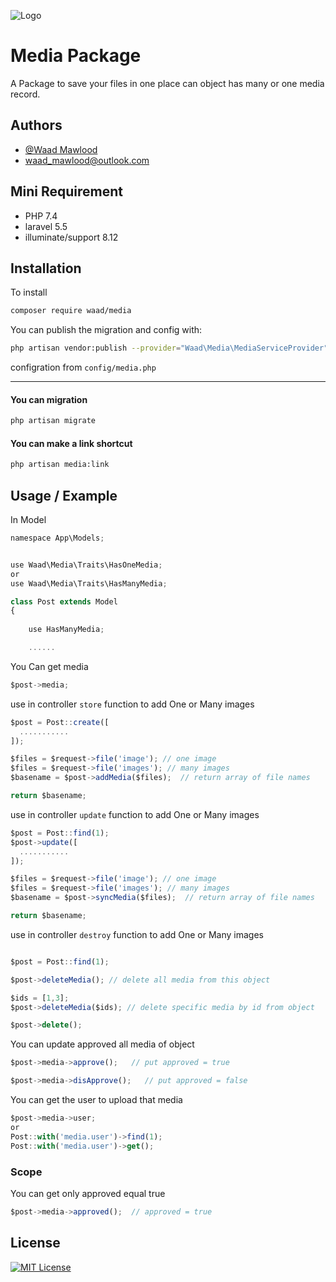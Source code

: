 
![Logo](https://firebasestorage.googleapis.com/v0/b/beauty-jewel.appspot.com/o/github%2Fmedia%20logo.jpg?alt=media&token=a8be132e-94c5-4d31-8cd6-e17e57727dfb)


# Media Package

A Package to save your files in one place can object has many or one media record.



## Authors

- [@Waad Mawlood](https://www.github.com/waadmawlood)
- waad_mawlood@outlook.com


## Mini Requirement

 - PHP 7.4
 - laravel 5.5
 - illuminate/support 8.12 


## Installation

To install

```sh
composer require waad/media
```

You can publish the migration and config with:

```sh
php artisan vendor:publish --provider="Waad\Media\MediaServiceProvider"
```

configration from `config/media.php`

----

#### You can migration

```sh
php artisan migrate
```

#### You can make a link shortcut

```sh
php artisan media:link
```
## Usage / Example

In Model
```js
namespace App\Models;


use Waad\Media\Traits\HasOneMedia;
or
use Waad\Media\Traits\HasManyMedia;

class Post extends Model
{
    
    use HasManyMedia;

    ......
```


You Can get media

```js
$post->media;
```

use in controller `store` function to add One or Many images
```js
$post = Post::create([
  ...........
]);

$files = $request->file('image'); // one image
$files = $request->file('images'); // many images
$basename = $post->addMedia($files);  // return array of file names

return $basename;
```

use in controller `update` function to add One or Many images
```js
$post = Post::find(1);
$post->update([
  ...........
]);

$files = $request->file('image'); // one image
$files = $request->file('images'); // many images
$basename = $post->syncMedia($files);  // return array of file names

return $basename;
```

use in controller `destroy` function to add One or Many images
```js

$post = Post::find(1);

$post->deleteMedia(); // delete all media from this object

$ids = [1,3];
$post->deleteMedia($ids); // delete specific media by id from object

$post->delete();
```


You can update approved all media of object
```js
$post->media->approve();   // put approved = true

$post->media->disApprove();   // put approved = false
```


You can get the user to upload that media
```js
$post->media->user; 
or
Post::with('media.user')->find(1);
Post::with('media.user')->get();
```

### Scope

You can get only approved equal true

```js
$post->media->approved();  // approved = true
```

## License

[![MIT License](https://img.shields.io/badge/License-MIT-green.svg)](https://choosealicense.com/licenses/mit/)
